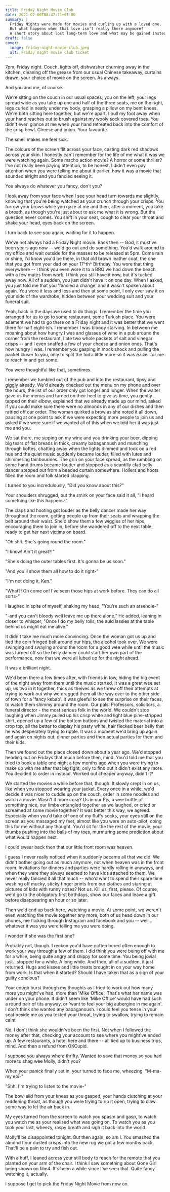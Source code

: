 ```yaml
---
title: Friday Night Movie Club
date: 2021-02-06T08:47:11+01:00
summary: |
  Friday Nights were made for movies and curling up with a loved one.
  But what happens when that love isn't really there anymore?
  A short story about lost long-term love and what may be gained instead
draft: false
cover:
  image: friday-night-movie-club.jpeg
  alt: Friday night movie club ticket
---
```

7pm, Friday night. Couch, lights off, dishwasher churning away in the
kitchen, cleaning off the grease from our usual Chinese takeaway,
curtains drawn, your choice of movie on the screen. As always.

And you and me, of course.

We're sitting on the couch in our usual spaces; you on the left, your
legs spread wide as you take up one and half of the three seats, me on
the right, legs curled in neatly under my body, grasping a pillow on my
bent knees. We're both sitting here together, but we're apart. I pull my
foot away when your hand reaches out to brush against my wooly sock
covered toes. You didn't even glance at me when your hand retreated back
into the comfort of the crisp bowl. Cheese and onion. Your favourite.

The smell makes me feel sick.

The colours of the screen flit across your face, casting dark red
shadows across your skin. I honestly can't remember for the life of me
what it was we were watching again. Some macho action movie? A horror or
some thriller? I've not really been paying attention, to be honest. I
didn't even pay attention when you were telling me about it earlier, how
it was a movie that sounded alright and you fancied seeing it.

You always do whatever you fancy, don't you?

I look away from your face when I see your head turn towards me
slightly, knowing that you're being watched as your crunch through your
crisps. You furrow your brows while you gaze at me and then, after a
moment, you take a breath, as though you're just about to ask me what it
is wrong. But the question never comes. You shift in your seat, cough to
clear your throat and shake your head, eyes back on the screen.

I turn back to see you again, waiting for it to happen.

We've not always had a Friday Night movie. Back then -- God, it must've
been years ago now -- we'd go out and do something. You'd walk around to
my office and wait outside for the masses to be released at 5pm. Come
rain or shine, I'd know you'd be there, in that old brown leather coat,
the one that you got from your dad on your 17^th^ Birthday. You wore
that thing everywhere -- I think you even wore it to a BBQ we had down
the beach with a few mates from work. I think you still have it now, but
it's tucked away now. All of a sudden, you just didn't have it on one
day. When I asked, you just told me that you 'fancied a change' and it
wasn't spoken about again. You wore it less and less and then at some
point, I only ever saw it on your side of the wardrobe, hidden between
your wedding suit and your funeral suit.

Yeah, back in the days we used to do things. I remember the time you
arranged for us to go to some restaurant, some Turkish place. You were
adament we had to go there on a Friday night and it was better that we
went there for half eight-ish. I remember I was bloody starving. In
between me moaning about how hungry I was and glasses of wine in a pub
around the corner from the restaurant, I ate two whole packets of salt
and vinegar crisps -- and I even snaffed a few of your cheese and onion
ones. That's how hungry I was. I remember you gasping in mock shock and
pulling the packet closer to you, only to split the foil a little more
so it was easier for me to reach in and get some.

You were thoughtful like that, sometimes.

I remember we tumbled out of the pub and into the restaurant, tipsy and
giggly already. We'd already checked out the menu on my phone and over
the hours, the list of our order only got longer and longer. When the
waiter gave us the menus and turned on their heel to give us time, you
gently tapped on their elbow, explained that we already made up our
mind, asked if you could make sure there were no almonds in any of our
dishes and then rattled off our order. The woman quirked a brow as she
noted it all down, pausing at one point to ask if we were expecting more
people to join us and asked if we were sure if we wanted all of this
when we told her it was just me and you.

We sat there, me sipping on my wine and you drinking your beer, dipping
big tears of flat breads in thick, creamy babaganoush and munching
through koftes, chatting away when the lights dimmed and took on a red
hue and the quiet music suddenly became louder, filled with lutes and
shimmering tambourines. The grin on your face spread, as the rumbling on
some hand drums became louder and stopped as a scantilly clad belly
dancer stepped out from a beaded curtain somewhere. Hollers and hoots
filled the room and folk started clapping.

I turned to you incredulously, "Did you know about this?"

Your shoulders shrugged, but the smirk on your face said it all, "I
heard something like this happens-"

The claps and hooting got louder as the belly dancer made her way
throughout the room, getting people up from their seats and wrapping the
belt around their waist. She'd show them a few wiggles of her hips,
encouraging them to join in, before she wandered off to the next table,
ready to get her next victims on board.

"Oh shit. She's going round the room."

"I know! Ain't it great?!"

"She's doing the outer tables first. It's gonna be us soon."

"And you'll show them all how to do it right-"

"I'm not doing it, Ken."

"What?! Oh come on! I've seen those hips at work before. They can do all
sorts-"

I laughed in spite of myself, shaking my head, "You're such an
arsehole-"

"-and you can't bloody well leave me up there alone," He added, leaning
in closer to whisper, "Once I do my belly rolls, the auld lassies at the
table behind us might eat me alive."

It didn't take me much more convincing. Once the woman got us up and
tied the coin fringed belt around our hips, the alcohol took over. We
were swinging and swaying around the room for a good wee while until the
music was turned off so the belly dancer could start her own part of the
performance, now that we were all lubed up for the night ahead.

It was a brilliant night.

We'd been there a few times after, with friends in tow, hiding the big
event of the night away from them until the music started. It was a
great wee set up, us two in it together, thick as theives as we threw
off their attempts at trying to work out why we dragged them all the way
over to the other side of town for a 'fancy kebab'. It was gleeful to
see the surprise on their faces, to watch them shimmy around the room.
Our pals! Professors, solicitors, a funeral director - the most serious
folk in the world. We couldn't stop laughing when Jimmy pulled up his
crisp white and light blue pine-stripped shirt, opened up a few of the
bottom buttons and twisted the material into a crop top, all the better
to display his pasty white, hair flecked beer belly that he was
desperately trying to ripple. It was a moment we'd bring up again and
again on nights out, dinner parties and then actual parties for them and
their kids.

Then we found out the place closed down about a year ago. We'd stopped
heading out on Fridays that much before then, mind. You'd told me that
you tried to book a table one night a few months ago when you were
trying to make up with me after that big fight, only to find out it
didn't exist any more. You decided to order in instead. Worked out
cheaper anyway, didn't it?

We started the movies a while before that, though. It slowly crept in on
us, like when you stopped wearing your jacket. Every once in a while,
we'd decide it was nicer to cuddle up on the couch, order in some
noodles and watch a movie. Wasn't it more cosy? Us in our Pjs, a wee
bottle of something nice, our limbs entangled together as we laughed, or
cried or screamed at some movie together? It was better this way, we
agreed. Especially when you'd take off one of my fluffy socks, your eyes
still on the screen as you massaged my feet, almost like you were on
auto-pilot, doing this for me without any thought. You'd sit for the the
rest of the movie, your thumbs pushing into the balls of my toes,
murmuring some prediction about what would happen next.

I could swear back then that our little front room was heaven.

I guess I never really noticed when it suddenly became all that we did.
We didn't bother going out as much anymore, not when heaven was in the
front room. Invitations for dinners and parties were hardly rolling in
anyways, and when they were they always seemed to have kids attached to
them. We never really fancied it all that much -- who'd want to spend
their spare time washing off mucky, sticky finger prints from our
clothes and staring at pictures of kids with runny noses? Not us. Kill
us, first, please. Of course, we'd go to the obligatory first birthdays,
show our faces and leave a gift before disappearing an hour or so later.

Then we'd end up back here, watching a movie. At some point, we weren't
even watching the movie together any more, both of us head down in our
phones, me flicking through Instagram and facebook and you -- well\...
whatever it was you were telling me you were doing.

I wonder if she was the first one?

Probably not, though. I reckon you'd have gotten bored often enough to
work your way through a few of them. I did think you were being off with
me for a while, being quite angry and snippy for some time. You being
jovial just\...stopped for a while. A long while. And then, all of a
sudden, it just returned. Hugs and kisses and little treats brought in
on your way home from work. Is that when it started? Should I have taken
that as a sign of your guilty concious?

Your cough burst through my thoughts as I tried to work out how many
more you might've had, more than 'Mike Office'. That's what her name was
under on your phone. It didn't seem like 'Mike Office' would have had
such a round pair of tits anyway, or 'want to feel your big aubergine in
me again'. I don't think she wanted any babaganoush. I could feel you
tense in your seat beside me as you tested your throat, trying to
swallow, trying to remain calm.

No, I don't think she wouldn've been the first. Not when I followed the
money after that, checking your account to see where you might've ended
up. A few restaurants, a hotel here and there -- all tied up to business
trips, mind. And then a refund from OKCupid.

I suppose you always where thrifty. Wanted to save that money so you had
more to shag wee Molly, didn't you?

When your panick finally set in, your turned to face me, wheezing,
"M-ma- my epi-"

"Shh. I'm trying to listen to the movie-"

The bowl slid from your knees as you gasped, your hands clutching at
your reddening throat, as though you were trying to rip it open, trying
to claw some way to let the air back in.

My eyes turned from the screen to watch you spasm and gasp, to watch you
watch me as your realised what was going on. To watch you as you took
your last, wheezy, raspy breath and sigh it back into the world.

Molly'll be disappointed tonight. But then again, so am I. You smashed
the almond flour dusted crisps into the new rug we got a few months
back. That'll be a pain to try and fish out.

With a huff, I leaned across your still body to reach for the remote
that you planted on your arm of the chair. I think I saw something about
Gone Girl being shown on film4. It's been a while since I've seen that.
Quite fancy watching it, actually.

I suppose I get to pick the Friday Night Movie from now on.
